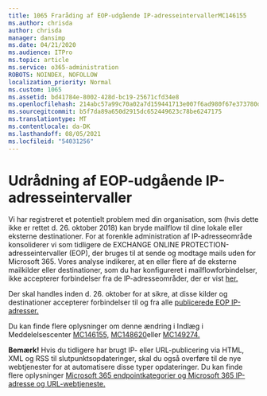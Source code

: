 ```yaml
---
title: 1065 Fraråding af EOP-udgående IP-adresseintervallerMC146155
ms.author: chrisda
author: chrisda
manager: dansimp
ms.date: 04/21/2020
ms.audience: ITPro
ms.topic: article
ms.service: o365-administration
ROBOTS: NOINDEX, NOFOLLOW
localization_priority: Normal
ms.custom: 1065
ms.assetid: bd41784e-8002-428d-bc19-25671cfd34e8
ms.openlocfilehash: 214abc57a99c70a02a7d159441713e007f6ad980f67e373780d4ca297f69f764
ms.sourcegitcommit: b5f7da89a650d2915dc652449623c78be6247175
ms.translationtype: MT
ms.contentlocale: da-DK
ms.lasthandoff: 08/05/2021
ms.locfileid: "54031256"
---
```

# <a name="deprecation-of-eop-outbound-ip-address-ranges"></a>Udrådning af EOP-udgående IP-adresseintervaller

Vi har registreret et potentielt problem med din organisation, som (hvis dette ikke er rettet d. 26. oktober 2018) kan bryde mailflow til dine lokale eller eksterne destinationer. For at forenkle administration af IP-adresseområde konsoliderer vi som tidligere de EXCHANGE ONLINE PROTECTION-adresseintervaller (EOP), der bruges til at sende og modtage mails uden for Microsoft 365. Vores analyse indikerer, at en eller flere af de eksterne mailkilder eller destinationer, som du har konfigureret i mailflowforbindelser, ikke accepterer forbindelser fra de IP-adresseområder, der er vist [her.](https://docs.microsoft.com/office365/SecurityCompliance/eop/exchange-online-protection-ip-addresses)

Der skal handles inden d. 26. oktober for at sikre, at disse kilder og destinationer accepterer forbindelser til og fra alle [publicerede EOP IP-adresser.](https://docs.microsoft.com/office365/SecurityCompliance/eop/exchange-online-protection-ip-addresses)

Du kan finde flere oplysninger om denne ændring i Indlæg i Meddelelsescenter [MC146155,](https://portal.office.com/AdminPortal/home?switchtomodern=true#/MessageCenter?id=MC146155) [MC148620](https://portal.office.com/AdminPortal/home?switchtomodern=true#/MessageCenter?id=MC148620)eller [MC149274.](https://portal.office.com/AdminPortal/home?switchtomodern=true#/MessageCenter?id=MC149274)

**Bemærk!** Hvis du tidligere har brugt IP- eller URL-publicering via HTML, XML og RSS til slutpunktsopdateringer, skal du også overføre til de nye webtjenester for at automatisere disse typer opdateringer. Du kan finde flere oplysninger [Microsoft 365 endpointkategorier og Microsoft 365 IP-adresse og URL-webtjeneste.](https://techcommunity.microsoft.com/t5/Office-365-Blog/Announcing-Office-365-endpoint-categories-and-Office-365-IP/ba-p/177638)
